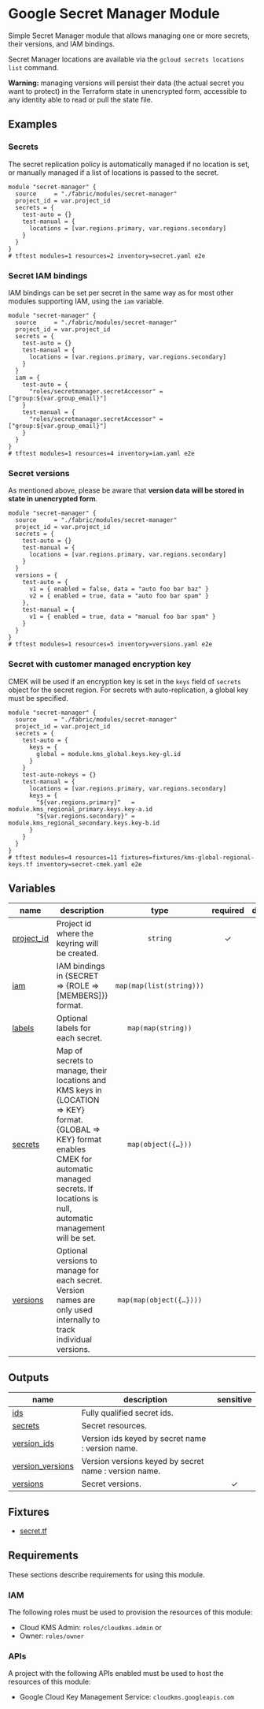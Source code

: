 # Google Secret Manager Module

Simple Secret Manager module that allows managing one or more secrets, their versions, and IAM bindings.

Secret Manager locations are available via the `gcloud secrets locations list` command.

**Warning:** managing versions will persist their data (the actual secret you want to protect) in the Terraform state in unencrypted form, accessible to any identity able to read or pull the state file.

## Examples

### Secrets

The secret replication policy is automatically managed if no location is set, or manually managed if a list of locations is passed to the secret.

```hcl
module "secret-manager" {
  source     = "./fabric/modules/secret-manager"
  project_id = var.project_id
  secrets = {
    test-auto = {}
    test-manual = {
      locations = [var.regions.primary, var.regions.secondary]
    }
  }
}
# tftest modules=1 resources=2 inventory=secret.yaml e2e
```

### Secret IAM bindings

IAM bindings can be set per secret in the same way as for most other modules supporting IAM, using the `iam` variable.

```hcl
module "secret-manager" {
  source     = "./fabric/modules/secret-manager"
  project_id = var.project_id
  secrets = {
    test-auto = {}
    test-manual = {
      locations = [var.regions.primary, var.regions.secondary]
    }
  }
  iam = {
    test-auto = {
      "roles/secretmanager.secretAccessor" = ["group:${var.group_email}"]
    }
    test-manual = {
      "roles/secretmanager.secretAccessor" = ["group:${var.group_email}"]
    }
  }
}
# tftest modules=1 resources=4 inventory=iam.yaml e2e
```

### Secret versions

As mentioned above, please be aware that **version data will be stored in state in unencrypted form**.

```hcl
module "secret-manager" {
  source     = "./fabric/modules/secret-manager"
  project_id = var.project_id
  secrets = {
    test-auto = {}
    test-manual = {
      locations = [var.regions.primary, var.regions.secondary]
    }
  }
  versions = {
    test-auto = {
      v1 = { enabled = false, data = "auto foo bar baz" }
      v2 = { enabled = true, data = "auto foo bar spam" }
    },
    test-manual = {
      v1 = { enabled = true, data = "manual foo bar spam" }
    }
  }
}
# tftest modules=1 resources=5 inventory=versions.yaml e2e
```

### Secret with customer managed encryption key

CMEK will be used if an encryption key is set in the `keys` field of `secrets` object for the secret region. For secrets with auto-replication, a global key must be specified.

```hcl
module "secret-manager" {
  source     = "./fabric/modules/secret-manager"
  project_id = var.project_id
  secrets = {
    test-auto = {
      keys = {
        global = module.kms_global.keys.key-gl.id
      }
    }
    test-auto-nokeys = {}
    test-manual = {
      locations = [var.regions.primary, var.regions.secondary]
      keys = {
        "${var.regions.primary}"   = module.kms_regional_primary.keys.key-a.id
        "${var.regions.secondary}" = module.kms_regional_secondary.keys.key-b.id
      }
    }
  }
}
# tftest modules=4 resources=11 fixtures=fixtures/kms-global-regional-keys.tf inventory=secret-cmek.yaml e2e
```
<!-- BEGIN TFDOC -->
## Variables

| name | description | type | required | default |
|---|---|:---:|:---:|:---:|
| [project_id](variables.tf#L29) | Project id where the keyring will be created. | <code>string</code> | ✓ |  |
| [iam](variables.tf#L17) | IAM bindings in {SECRET => {ROLE => [MEMBERS]}} format. | <code>map&#40;map&#40;list&#40;string&#41;&#41;&#41;</code> |  | <code>&#123;&#125;</code> |
| [labels](variables.tf#L23) | Optional labels for each secret. | <code>map&#40;map&#40;string&#41;&#41;</code> |  | <code>&#123;&#125;</code> |
| [secrets](variables.tf#L34) | Map of secrets to manage, their locations and KMS keys in {LOCATION => KEY} format. {GLOBAL => KEY} format enables CMEK for automatic managed secrets. If locations is null, automatic management will be set. | <code title="map&#40;object&#40;&#123;&#10;  locations &#61; optional&#40;list&#40;string&#41;, null&#41;&#10;  keys      &#61; optional&#40;map&#40;string&#41;, null&#41;&#10;&#125;&#41;&#41;">map&#40;object&#40;&#123;&#8230;&#125;&#41;&#41;</code> |  | <code>&#123;&#125;</code> |
| [versions](variables.tf#L43) | Optional versions to manage for each secret. Version names are only used internally to track individual versions. | <code title="map&#40;map&#40;object&#40;&#123;&#10;  enabled &#61; bool&#10;  data    &#61; string&#10;&#125;&#41;&#41;&#41;">map&#40;map&#40;object&#40;&#123;&#8230;&#125;&#41;&#41;&#41;</code> |  | <code>&#123;&#125;</code> |

## Outputs

| name | description | sensitive |
|---|---|:---:|
| [ids](outputs.tf#L17) | Fully qualified secret ids. |  |
| [secrets](outputs.tf#L24) | Secret resources. |  |
| [version_ids](outputs.tf#L29) | Version ids keyed by secret name : version name. |  |
| [version_versions](outputs.tf#L36) | Version versions keyed by secret name : version name. |  |
| [versions](outputs.tf#L43) | Secret versions. | ✓ |

## Fixtures

- [secret.tf](../../tests/fixtures/secret.tf)
<!-- END TFDOC -->
## Requirements

These sections describe requirements for using this module.

### IAM

The following roles must be used to provision the resources of this module:

- Cloud KMS Admin: `roles/cloudkms.admin` or
- Owner: `roles/owner`

### APIs

A project with the following APIs enabled must be used to host the
resources of this module:

- Google Cloud Key Management Service: `cloudkms.googleapis.com`
